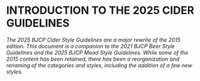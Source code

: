# INTRODUCTION TO THE 2025 CIDER GUIDELINES

_The 2025 BJCP Cider Style Guidelines are a major rewrite of the 2015 edition. This document is a companion to the 2021 BJCP Beer Style Guidelines and the 2025 BJCP Mead Style Guidelines. While some of the 2015 content has been retained, there has been a reorganization and renaming of the categories and styles, including the addition of a few new styles._
